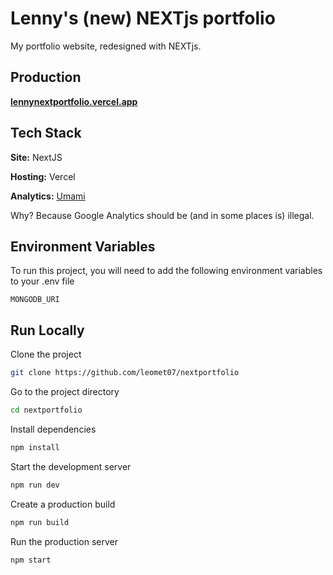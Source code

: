 # Lenny's (new) NEXTjs portfolio

My portfolio website, redesigned with NEXTjs.

## Production

[**lennynextportfolio.vercel.app**](https://lennynextportfolio.vercel.app)

## Tech Stack

**Site:** NextJS

**Hosting:** Vercel

**Analytics:** [Umami](https://umami.is/)

Why? Because Google Analytics should be (and in some places is) illegal.

## Environment Variables

To run this project, you will need to add the following environment variables to your .env file

`MONGODB_URI`

## Run Locally

Clone the project

```bash
git clone https://github.com/leomet07/nextportfolio
```

Go to the project directory

```bash
cd nextportfolio
```

Install dependencies

```bash
npm install
```

Start the development server

```bash
npm run dev
```

Create a production build

```bash
npm run build
```

Run the production server

```bash
npm start
```
